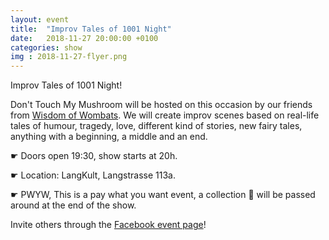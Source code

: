 ```yaml
---
layout: event
title:  "Improv Tales of 1001 Night"
date:   2018-11-27 20:00:00 +0100
categories: show
img : 2018-11-27-flyer.png
---
```

Improv Tales of 1001 Night!

Don't Touch My Mushroom will be hosted on this occasion by our friends from [Wisdom of Wombats](https://wombats.ch).<!--more--> We will create improv scenes based on real-life tales of humour, tragedy, love, different kind of stories, new fairy tales, anything with a beginning, a middle and an end.

☛  Doors open 19:30, show starts at 20h.

☛  Location: LangKult, Langstrasse 113a.

☛  PWYW, This is a pay what you want event, a collection 🎩 will be passed around at the end of the show.

Invite others through the [Facebook event page](https://www.facebook.com/events/628596190870542/)!

